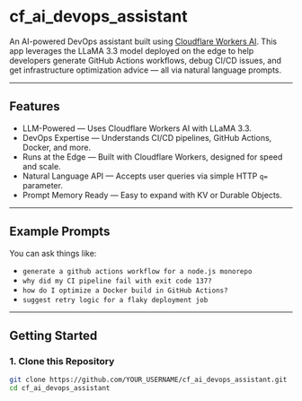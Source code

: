 # cf_ai_devops_assistant

An AI-powered DevOps assistant built using [Cloudflare Workers AI](https://developers.cloudflare.com/workers-ai/). This app leverages the LLaMA 3.3 model deployed on the edge to help developers generate GitHub Actions workflows, debug CI/CD issues, and get infrastructure optimization advice — all via natural language prompts.

---

## Features

- LLM-Powered — Uses Cloudflare Workers AI with LLaMA 3.3.
- DevOps Expertise — Understands CI/CD pipelines, GitHub Actions, Docker, and more.
- Runs at the Edge — Built with Cloudflare Workers, designed for speed and scale.
- Natural Language API — Accepts user queries via simple HTTP `q=` parameter.
- Prompt Memory Ready — Easy to expand with KV or Durable Objects.

---

## Example Prompts

You can ask things like:

- `generate a github actions workflow for a node.js monorepo`
- `why did my CI pipeline fail with exit code 137?`
- `how do I optimize a Docker build in GitHub Actions?`
- `suggest retry logic for a flaky deployment job`

---

## Getting Started

### 1. Clone this Repository

```bash
git clone https://github.com/YOUR_USERNAME/cf_ai_devops_assistant.git
cd cf_ai_devops_assistant

